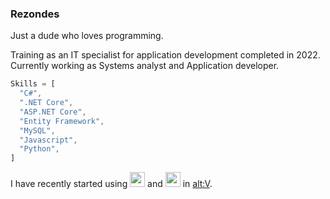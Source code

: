 ### Rezondes

Just a dude who loves programming.

Training as an IT specialist for application development completed in 2022.<br>
Currently working as Systems analyst and Application developer.

```js
Skills = [
  "C#",
  ".NET Core",
  "ASP.NET Core",
  "Entity Framework",
  "MySQL",
  "Javascript",
  "Python",
]
```

I have recently started using 
[<img height="24" width="24" src="https://camo.githubusercontent.com/691b16971311b1ef7b2237d6a268f7eca14ece51753870893156d087b6a174ca/68747470733a2f2f63646e2e73696d706c6569636f6e732e6f72672f747970657363726970742f3030302f666666"/>](https://www.typescriptlang.org)
and 
[<img height="24" width="24" src="https://camo.githubusercontent.com/41fa7c533d65c5a05dab54c30d1419990d623cdecda42bb676f4dd66865fe790/68747470733a2f2f63646e2e73696d706c6569636f6e732e6f72672f72656163742f3030302f666666"/>](https://react.dev)
in [alt:V](https://altv.mp/#/).
